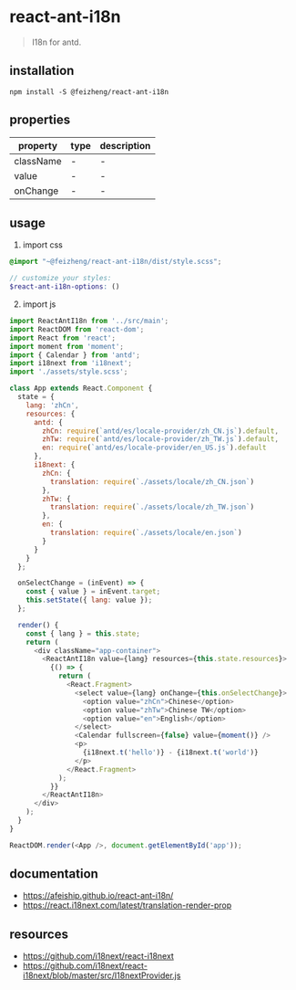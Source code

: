 # react-ant-i18n
> I18n for antd.

## installation
```shell
npm install -S @feizheng/react-ant-i18n
```
## properties
| property        | type | description |
| --------------- | ---- | ----------- |
| className       | -    | -           |
| value           | -    | -           |
| onChange        | -    | -           |

## usage
1. import css
  ```scss
  @import "~@feizheng/react-ant-i18n/dist/style.scss";

  // customize your styles:
  $react-ant-i18n-options: ()
  ```
2. import js
  ```js
  import ReactAntI18n from '../src/main';
  import ReactDOM from 'react-dom';
  import React from 'react';
  import moment from 'moment';
  import { Calendar } from 'antd';
  import i18next from 'i18next';
  import './assets/style.scss';

  class App extends React.Component {
    state = {
      lang: 'zhCn',
      resources: {
        antd: {
          zhCn: require(`antd/es/locale-provider/zh_CN.js`).default,
          zhTw: require(`antd/es/locale-provider/zh_TW.js`).default,
          en: require(`antd/es/locale-provider/en_US.js`).default
        },
        i18next: {
          zhCn: {
            translation: require(`./assets/locale/zh_CN.json`)
          },
          zhTw: {
            translation: require(`./assets/locale/zh_TW.json`)
          },
          en: {
            translation: require(`./assets/locale/en.json`)
          }
        }
      }
    };

    onSelectChange = (inEvent) => {
      const { value } = inEvent.target;
      this.setState({ lang: value });
    };

    render() {
      const { lang } = this.state;
      return (
        <div className="app-container">
          <ReactAntI18n value={lang} resources={this.state.resources}>
            {() => {
              return (
                <React.Fragment>
                  <select value={lang} onChange={this.onSelectChange}>
                    <option value="zhCn">Chinese</option>
                    <option value="zhTw">Chinese TW</option>
                    <option value="en">English</option>
                  </select>
                  <Calendar fullscreen={false} value={moment()} />
                  <p>
                    {i18next.t('hello')} - {i18next.t('world')}
                  </p>
                </React.Fragment>
              );
            }}
          </ReactAntI18n>
        </div>
      );
    }
  }

  ReactDOM.render(<App />, document.getElementById('app'));
  ```

## documentation
- https://afeiship.github.io/react-ant-i18n/
- https://react.i18next.com/latest/translation-render-prop

## resources
- https://github.com/i18next/react-i18next
- https://github.com/i18next/react-i18next/blob/master/src/I18nextProvider.js
